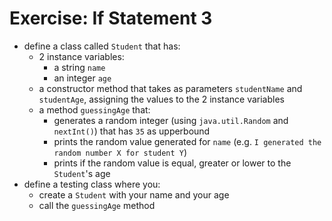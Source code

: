 # Exercise: If Statement 3
* define a class called `Student` that has:
  * 2 instance variables:
    * a string `name`
    * an integer `age`
  * a constructor method that takes as parameters `studentName` and `studentAge`, assigning the values to the 2 instance variables
  * a method `guessingAge` that:
    * generates a random integer (using `java.util.Random` and `nextInt()`) that has `35` as upperbound
    * prints the random value generated for `name` (e.g. `I generated the random number X for student Y`)
    * prints if the random value is equal, greater or lower to the `Student`'s age
* define a testing class where you:
  * create a `Student` with your name and your age
  * call the `guessingAge` method
